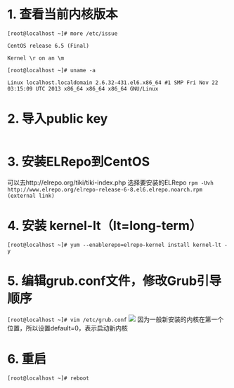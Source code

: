 # 1. 查看当前内核版本
```[root@localhost ~]# more /etc/issue```

```CentOS release 6.5 (Final)```

```Kernel \r on an \m```

```[root@localhost ~]# uname -a```

```Linux localhost.localdomain 2.6.32-431.el6.x86_64 #1 SMP Fri Nov 22 03:15:09 UTC 2013 x86_64 x86_64 x86_64 GNU/Linux```

# 2. 导入public key
```[root@localhost ~]# rpm --import https://www.elrepo.org/RPM-GPG-KEY-elrepo.org
```
# 3. 安装ELRepo到CentOS
可以去http://elrepo.org/tiki/tiki-index.php 选择要安装的ELRepo 
```rpm -Uvh http://www.elrepo.org/elrepo-release-6-8.el6.elrepo.noarch.rpm (external link)```
# 4. 安装 kernel-lt（lt=long-term）
```[root@localhost ~]# yum --enablerepo=elrepo-kernel install kernel-lt -y```
# 5. 编辑grub.conf文件，修改Grub引导顺序
```[root@localhost ~]# vim /etc/grub.conf```
![](http://img.blog.csdn.net/20170428131449682?watermark/2/text/aHR0cDovL2Jsb2cuY3Nkbi5uZXQvamVmZmxlbw==/font/5a6L5L2T/fontsize/400/fill/I0JBQkFCMA==/dissolve/70/gravity/SouthEast)
因为一般新安装的内核在第一个位置，所以设置default=0，表示启动新内核
# 6. 重启
```[root@localhost ~]# reboot```

